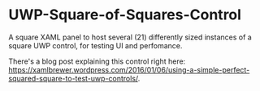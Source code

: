 # UWP-Square-of-Squares-Control
A square XAML panel to host several (21) differently sized instances of a square UWP control, for testing UI and perfomance.

There's a blog post explaining this control right here: https://xamlbrewer.wordpress.com/2016/01/06/using-a-simple-perfect-squared-square-to-test-uwp-controls/.
